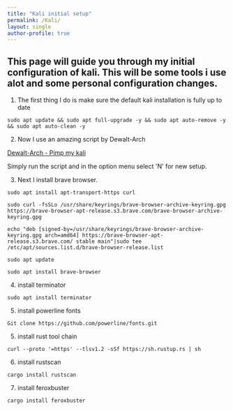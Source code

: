```yaml
---
title: "Kali initial setup"
permalink: /Kali/
layout: single
author-profile: true
---
```



## This page will guide you through my initial configuration of kali. This will be some tools i use alot and some personal configuration changes.

1) The first thing I do is make sure the default kali installation is fully up to date

`sudo apt update && sudo apt full-upgrade -y && sudo apt auto-remove -y && sudo apt auto-clean -y`

2) Now I use an amazing script by Dewalt-Arch

[Dewalt-Arch - Pimp my kali](https://github.com/Dewalt-arch/pimpmykali)

Simply run the script and in the option menu select 'N' for new setup.

3) Next I install brave browser.

```
sudo apt install apt-transport-https curl

sudo curl -fsSLo /usr/share/keyrings/brave-browser-archive-keyring.gpg https://brave-browser-apt-release.s3.brave.com/brave-browser-archive-keyring.gpg

echo "deb [signed-by=/usr/share/keyrings/brave-browser-archive-keyring.gpg arch=amd64] https://brave-browser-apt-release.s3.brave.com/ stable main"|sudo tee /etc/apt/sources.list.d/brave-browser-release.list

sudo apt update

sudo apt install brave-browser

```

4) install terminator

`sudo apt install terminator`

5) install powerline fonts

`Git clone https://github.com/powerline/fonts.git`

5) install rust tool chain

`curl --proto '=https' --tlsv1.2 -sSf https://sh.rustup.rs | sh`

6) install rustscan 

`cargo install rustscan`

7) install feroxbuster

`cargo install feroxbuster`

